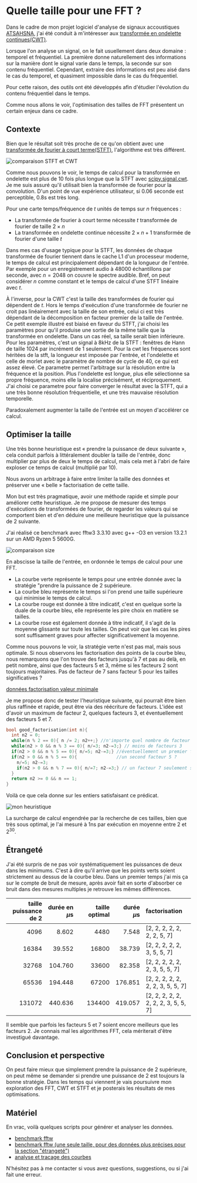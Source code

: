# Quelle taille pour une FFT ?

Dans le cadre de mon projet logiciel d'analyse de signaux accoustiques
[ATSAHSNA](https://github.com/simonArchipoff/ATSAHSNA), j'ai été
conduit à m'intéresser aux [transformée en ondelette
continues(CWT)](https://fr.wikipedia.org/wiki/Ondelette).

Lorsque l'on analyse un signal, on le fait usuellement dans deux
domaine : temporel et fréquentiel. La première donne naturellement des
informations sur la manière dont le signal varie dans le temps, la
seconde sur son contenu fréquentiel. Cependant, extraire des
informations est peu aisé dans le cas du temporel, et quasiment
impossible dans le cas du fréquentiel.

Pour cette raison, des outils ont été développés afin d'étudier
l'évolution du contenu fréquentiel dans le temps.

Comme nous allons le voir, l'optimisation des tailles de FFT
présentent un certain enjeux dans ce cadre.


## Contexte

Bien que le résultat soit très proche de ce qu'on obtient avec une
[transformée de fourier à court
terme(STFT)](https://fr.wikipedia.org/wiki/Transform%C3%A9e_de_Fourier_%C3%A0_court_terme),
l'algorithme est très différent.

![comparaison STFT et CWT](stft_cwt.png)

Comme nous pouvons le voir, le temps de calcul pour la transformée en
ondelette est plus de 10 fois plus longue que la STFT avec
[scipy.signal.cwt](https://docs.scipy.org/doc/scipy/reference/generated/scipy.signal.cwt.html). Je
me suis assuré qu'il utilisait bien la transformée de fourier pour la
convolution.  D'un point de vue expérience utilisateur, si 0.06
seconde est perceptible, 0.8s est très long.

Pour une carte temps/fréquence de $t$ unités de temps sur $n$ fréquences :
* La transformée de fourier à court terme nécessite $t$ transformée de fourier de taille $2\times{}n$
* La transformée en ondelette continue nécessite $2\times{}n+1$ transformée de fourier d'une taille $t$

Dans mes cas d'usage typique pour la STFT, les données de chaque
transformée de fourier tiennent dans le cache L1 d'un processeur
moderne, le temps de calcul est principalement dépendant de la
longueur de l'entrée.  Par exemple pour un enregistrement audio à
48000 échantillons par seconde, avec $n = 2048$ on couvre le spectre
audible.  Bref, on peut considérer $n$ comme constant et le temps de
calcul d'une STFT linéaire avec $t$.

À l'inverse, pour la CWT c'est la taille des transformées de fourier
qui dépendent de $t$. Hors le temps d'exécution d'une transformée de
fourier ne croit pas linéairement avec la taille de son entrée, celui
ci est très dépendant de la décomposition en facteur premier de la
taille de l'entrée. Ce petit exemple illustré est biaisé en faveur du
STFT, j'ai choisi les paramètres pour qu'il produise une sortie de la
même taille que la transformée en ondelette. Dans un cas réel, sa
taille serait bien inférieure. Pour les paramètres, c'est un signal à
8kHz de la STFT : fenêtres de Hann de taille 1024 par incrément de 1
seulement. Pour la cwt les fréquences sont héritées de la stft, la
longueur est imposée par l'entrée, et l'ondelette et celle de morlet
avec le paramètre de nombre de cycle de $40$, ce qui est assez
élevé. Ce parametre permet l'arbitrage sur la résolution entre la
fréquence et la position. Plus l'ondelette est longue, plus elle
sélectionne sa propre fréquence, moins elle la localise précisément,
et réciproquement. J'ai choisi ce parametre pour faire converger le
résultat avec la STFT, qui a une très bonne résolution fréquentielle,
et une très mauvaise résolution temporelle.

Paradoxalement augmenter la taille de l'entrée est un moyen d'accélérer ce calcul.

## Optimiser la taille

Une très bonne heuristique est « prendre la puissance de deux suivante »,
cela conduit parfois à littéralement doubler la taille de l'entrée, donc multiplier par plus de deux le temps de calcul,
mais cela met à l'abri de faire exploser ce temps de calcul (multiplié par 10).

Nous avons un arbitrage à faire entre limiter la taille des données et préserver une « belle » factorisation de cette taille.

Mon but est très pragmatique, avoir une méthode rapide et simple pour
améliorer cette heuristique.  Je me propose de mesurer des temps
d'exécutions de transformées de fourier, de regarder les valeurs qui
se comportent bien et d'en déduire une meilleure heuristique que la
puissance de 2 suivante.

J'ai réalisé ce benchmark avec fftw3 3.3.10 avec g++ -O3 en version 13.2.1 sur un AMD Ryzen 5 5600G.

![comparaison size](compare_taille_fft.png)

En abscisse la taille de l'entrée, en ordonnée le temps de calcul pour une FFT.

* La courbe verte représente le temps pour une entrée donnée avec la stratégie "prendre la puissance de 2 supérieure.
* La courbe bleu représente le temps si l'on prend une taille supérieure qui minimise le temps de calcul.
* La courbe rouge est donnée à titre indicatif, c'est en quelque sorte la duale de la courbe bleu, elle représente les pire choix en matière se tailles.
* La courbe rose est également donnée à titre indicatif, il s'agit de la moyenne glissante sur toute les tailles. On peut voir que les cas les pires sont suffisament graves pour affecter significativement la moyenne.

Comme nous pouvons le voir, la stratégie verte n'est pas mal, mais
sous optimale. Si nous observons les factorisation des points de la
courbe bleu, nous remarquons que l'on trouve des facteurs jusqu'à 7 et
pas au delà, en petit nombre, ainsi que des facteurs 5 et 3, même si
les facteurs 2 sont toujours majoritaires. Pas de facteur de 7 sans
facteur 5 pour les tailles significatives ?

[données factorisation valeur minimale](min_factor.md)

Je me propose donc de tester l'heuristique suivante, qui pourrait être
bien plus raffinée et rapide, peut être via des réécriture de
facteurs. L'idée est d'avoir un maximum de facteur 2, quelques
facteurs 3, et éventuellement des facteurs 5 et 7.


```c
bool good_factorisation(int n){
  int n2 = 0;
  while(n % 2 == 0){ n /= 2; n2++;} //n'importe quel nombre de facteur 2
  while(n2 > 0 && n % 3 == 0){ n/=3; n2-=3;} // moins de facteurs 3
  if(n2 > 0 && n % 5 == 0){ n/=5; n2-=3;} //éventuellement un premier facteur 5
  if(n2 > 0 && n % 5 == 0){               //un second facteur 5 ?
	n/=5; n2-=3;
	if(n2 > 0 && n % 7 == 0){ n/=7; n2-=3;} // un facteur 7 seulement s'il y a un facteur 5, cf section « Étrangeté »
  }
  return n2 >= 0 && n == 1;
}

```

Voilà ce que cela donne sur les entiers satisfaisant ce prédicat.

![mon heuristique](good_enough.png)

La surcharge de calcul engendrée par la recherche de ces tailles, bien
que très sous optimal, je l'ai mesuré à $1\text{ns}$ par exécution en moyenne
entre 2 et $2^{30}$. 


## Étrangeté

J'ai été surpris de ne pas voir systématiquement les puissances de
deux dans les minimums. C'est à dire qu'il arrive que les points verts
soient strictement au dessus de la courbe bleu. Dans un premier temps
j'ai mis ça sur le compte de bruit de mesure, après avoir fait en
sorte d'absorber ce bruit dans des mesures multiples je retrouve les
mêmes différences.

| taille puissance de 2 | durée en $\mu\text{s}$ || taille optimal |  durée $\mu\text{s}$ | factorisation |
|-------:|--------------:|-|-------------:|---------------------------:|:-------------------------------------|
|   4096 |          8.602 ||         4480 |                       7.548 | [2, 2, 2, 2, 2, 2, 2, 5, 7]          |
|  16384 |         39.552 ||        16800 |                      38.739 | [2, 2, 2, 2, 2, 3, 5, 5, 7]          |
|  32768 |        104.760 ||        33600 |                      82.358 | [2, 2, 2, 2, 2, 2, 3, 5, 5, 7]       |
|  65536 |        194.448 ||        67200 |                     176.851 | [2, 2, 2, 2, 2, 2, 2, 3, 5, 5, 7]    |
| 131072 |        440.636 ||       134400 |                     419.057 | [2, 2, 2, 2, 2, 2, 2, 2, 3, 5, 5, 7] |

Il semble que parfois les facteurs 5 et 7 soient encore meilleurs que
les facteurs 2. Je connais mal les algorithmes FFT, cela mériterait d'être
investigué  davantage.


## Conclusion et perspective

On peut faire mieux que simplement prendre la puissance de 2
supérieure, on peut même se demander si prendre une puissance de 2 est
toujours la bonne stratégie.  Dans les temps qui viennent je vais
poursuivre mon exploration des FFT, CWT et STFT et je posterais les
résultats de mes optimisations.


## Matériel

En vrac, voilà  quelques scripts pour générer et analyser les données.

* [benchmark fftw](./compare_sizes.cpp)
* [benchmark fftw (une seule taille, pour des données plus précises pour la section "étrangeté")](./compare_size.cpp)
* [analyse et tracage des courbes](./compare_size.py)

N'hésitez pas à me contacter si vous avez questions, suggestions, ou si j'ai fait une erreur.
